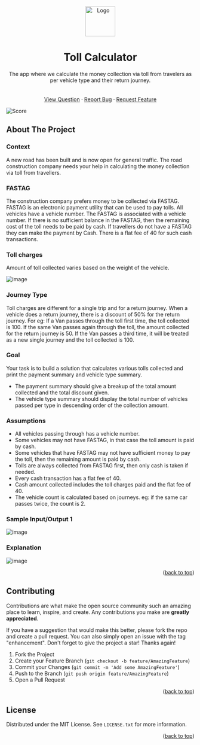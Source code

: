 <a name="readme-top"></a>

<!-- PROJECT LOGO -->
<br />
<div align="center">
  <a href="https://github.com/jayalakshmi-vadde/Toll-Calculator.git">
    <img src="https://user-images.githubusercontent.com/76105799/212701060-aa4dca7e-23e0-4595-b543-a0d8e43fec26.png" alt="Logo" width="80" height="80">
  </a>

  <h1 align="center">Toll Calculator</h1>

  <p align="center">
    The app where we calculate the money collection via toll from travelers as per vehicle type and their return journey.
    <br />
    <a href=""><strong></strong></a>
    <br />
    <br />
    <a href="https://www.geektrust.com/challenge/toll-calculator">View Question</a>
    ·
    <a href="https://github.com/sanajitjana/Geektrust-Toll-Calculator/issues">Report Bug</a>
    ·
    <a href="https://github.com/sanajitjana/Geektrust-Toll-Calculator/issues">Request Feature</a>
  </p>
</div>

![Score](https://user-images.githubusercontent.com/76105799/212702921-8d070a00-49ac-4fd8-bd4d-6c0823016093.jpg)

<!-- ABOUT THE PROJECT -->

## About The Project

### Context

 A new road has been built and is now open for general traffic. The road construction company needs your help in calculating the money collection via toll from travellers. 
 
 ### FASTAG
 
 The construction company prefers money to be collected via FASTAG. FASTAG is an electronic payment utility that can be used to pay tolls.  All vehicles have a vehicle number. The FASTAG is associated with a vehicle number.
 If there is no sufficient balance in the FASTAG, then the remaining cost of the toll needs to be paid by cash. If travellers do not have a FASTAG they can make the payment by Cash. There is a flat fee of 40 for such cash transactions.


### Toll charges

 Amount of toll collected varies based on the weight of the vehicle.
 
 ![image](https://user-images.githubusercontent.com/76105799/212706250-d1d8fae5-053c-40ff-88ce-bcdd4858044b.png)

 
 ### Journey Type
 
 Toll charges are different for a single trip and for a return journey. When a vehicle does a return journey, there is a discount of 50% for the return journey.
For eg: If a Van passes through the toll first time, the toll collected is 100. If the same Van passes again through the toll, the amount collected for the return journey is 50. If the Van passes a third time, it will be treated as a new single journey and the toll collected is 100. 
 
 
 ### Goal
 Your task is to build a solution that calculates various tolls collected and print the payment summary and vehicle type summary.
 
 - The payment summary should give a breakup of the total amount collected and the total discount given. 
 - The vehicle type summary should display the total number of vehicles passed per type in descending order of the collection amount.
 
### Assumptions

 - All vehicles passing through has a vehicle number. 
 - Some vehicles may not have FASTAG, in that case the toll amount is paid by cash. 
 - Some vehicles that have FASTAG may not have sufficient money to pay the toll, then the remaining amount is paid by cash. 
 - Tolls are always collected from FASTAG first, then only cash is taken if needed. 
 - Every cash transaction has a flat fee of 40. 
 - Cash amount collected includes the toll charges paid and the flat fee of 40. 
 - The vehicle count is calculated based on journeys. eg: if the same car passes twice, the count is 2.

### Sample Input/Output 1

![image](https://user-images.githubusercontent.com/76105799/212706747-99bd47c4-8c3a-4ff8-8223-4ef3453ac090.png)

### Explanation

![image](https://user-images.githubusercontent.com/76105799/212706836-046df108-e61b-4d43-9177-baa01973de20.png)


<p align="right">(<a href="#readme-top">back to top</a>)</p>

<!-- CONTRIBUTING -->

## Contributing

Contributions are what make the open source community such an amazing place to learn, inspire, and create. Any contributions you make are **greatly appreciated**.

If you have a suggestion that would make this better, please fork the repo and create a pull request. You can also simply open an issue with the tag "enhancement".
Don't forget to give the project a star! Thanks again!

1. Fork the Project
2. Create your Feature Branch (`git checkout -b feature/AmazingFeature`)
3. Commit your Changes (`git commit -m 'Add some AmazingFeature'`)
4. Push to the Branch (`git push origin feature/AmazingFeature`)
5. Open a Pull Request

<p align="right">(<a href="#readme-top">back to top</a>)</p>

<!-- LICENSE -->

## License

Distributed under the MIT License. See `LICENSE.txt` for more information.

<p align="right">(<a href="#readme-top">back to top</a>)</p>


<!-- MARKDOWN LINKS & IMAGES -->

[contributors-shield]: https://img.shields.io/github/contributors/sanajitjana/Geektrust-Toll-Calculator.svg?style=for-the-badge
[contributors-url]: https://github.com/sanajitjana/Geektrust-Toll-Calculator/graphs/contributors
[forks-shield]: https://img.shields.io/github/forks/sanajitjana/Geektrust-Toll-Calculator.svg?style=for-the-badge
[forks-url]: https://github.com/sanajitjana/Geektrust-Toll-Calculator/network/members
[stars-shield]: https://img.shields.io/github/stars/sanajitjana/Geektrust-Toll-Calculator.svg?style=for-the-badge
[stars-url]: https://github.com/sanajitjana/Geektrust-Toll-Calculator/stargazers
[issues-shield]: https://img.shields.io/github/issues/sanajitjana/Geektrust-Toll-Calculator.svg?style=for-the-badge
[issues-url]: https://github.com/sanajitjana/Geektrust-Toll-Calculator/issues
[license-shield]: https://img.shields.io/github/license/sanajitjana/Geektrust-Toll-Calculator.svg?style=for-the-badge
[license-url]: https://github.com/sanajitjana/Geektrust-Toll-Calculator/blob/master/LICENSE.txt
[linkedin-shield]: https://img.shields.io/badge/-LinkedIn-black.svg?style=for-the-badge&logo=linkedin&colorB=555
[linkedin-url]: https://linkedin.com/in/sanajitjana
[next.js]: https://img.shields.io/badge/next.js-000000?style=for-the-badge&logo=nextdotjs&logoColor=white
[next-url]: https://nextjs.org/
[react.js]: https://img.shields.io/badge/React-20232A?style=for-the-badge&logo=react&logoColor=61DAFB
[react-url]: https://reactjs.org/
[vue.js]: https://img.shields.io/badge/Vue.js-35495E?style=for-the-badge&logo=vuedotjs&logoColor=4FC08D
[vue-url]: https://vuejs.org/
[angular.io]: https://img.shields.io/badge/Angular-DD0031?style=for-the-badge&logo=angular&logoColor=white
[angular-url]: https://angular.io/
[svelte.dev]: https://img.shields.io/badge/Svelte-4A4A55?style=for-the-badge&logo=svelte&logoColor=FF3E00
[svelte-url]: https://svelte.dev/
[laravel.com]: https://img.shields.io/badge/Laravel-FF2D20?style=for-the-badge&logo=laravel&logoColor=white
[laravel-url]: https://laravel.com
[bootstrap.com]: https://img.shields.io/badge/Bootstrap-563D7C?style=for-the-badge&logo=bootstrap&logoColor=white
[bootstrap-url]: https://getbootstrap.com
[jquery.com]: https://img.shields.io/badge/jQuery-0769AD?style=for-the-badge&logo=jquery&logoColor=white
